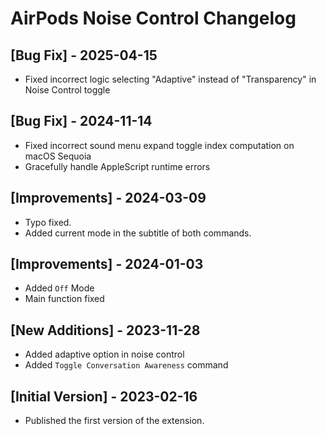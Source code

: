 # AirPods Noise Control Changelog

## [Bug Fix] - 2025-04-15

- Fixed incorrect logic selecting "Adaptive" instead of "Transparency" in Noise Control toggle

## [Bug Fix] - 2024-11-14

- Fixed incorrect sound menu expand toggle index computation on macOS Sequoia
- Gracefully handle AppleScript runtime errors

## [Improvements] - 2024-03-09
- Typo fixed.
- Added current mode in the subtitle of both commands.

## [Improvements] - 2024-01-03
- Added `Off` Mode
- Main function fixed

## [New Additions] - 2023-11-28

- Added adaptive option in noise control
- Added `Toggle Conversation Awareness` command

## [Initial Version] - 2023-02-16

- Published the first version of the extension.
